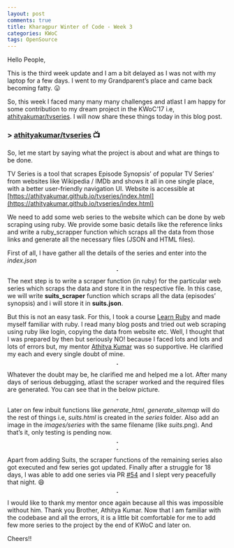```yaml
---
layout: post
comments: true
title: Kharagpur Winter of Code - Week 3
categories: KWoC
tags: OpenSource
---
```

Hello People,

This is the third week update and I am a bit delayed as I was not with my laptop for a few days. I went to my Grandparent’s place and came back becoming fatty. 😛

So, this week I faced many many many challenges and atlast I am happy for some contribution to my dream project in the KWoC’17  i.e, [athityakumar/tvseries](https://github.com/athityakumar/tvseries). I will now share these things today in this blog post.

### > [athityakumar/tvseries](https://github.com/athityakumar/tvseries)  📺

So, let me start by saying what the project is about and what are things to be done.

TV Series is a tool that scrapes Episode Synopsis’ of popular TV Series’ from websites like Wikipedia / IMDb and shows it all in one single place, with a better user-friendly navigation UI. Website is accessible at [https://athityakumar.github.io/tvseries/index.html](https://athityakumar.github.io/tvseries/index.html)

We need to add some web series to the website which can be done by web scraping using ruby. We provide some basic details like the reference links and write a ruby_scrapper function which scraps all the data from those links and generate all the necessary files (JSON and HTML files).

First of all, I have gather all the details of the series and enter into the *index.json*

<p align="center">
  <img title="Snippet from index.json" src="/blog/public/img/kwoc-31.png" alt="" style="border: 1px solid">
</p>

The next step is to write a scraper function (in ruby) for the particular web series which scraps the data and store it in the respective file. In this case, we will write **suits_scraper** function which scraps all the data (episodes’ synopsis) and i will store it in **suits.json**.

But this is not an easy task. For this, I took a course [Learn Ruby](https://www.codecademy.com/learn/learn-ruby) and made myself familiar with ruby. I read many blog posts and tried out web scraping using ruby like login, copying the data from website etc. Well, I thought that I was prepared by then but seriously NO! because I faced lots and lots and lots of errors but, my mentor [Athitya Kumar](https://www.facebook.com/athitya.kumar) was so supportive. He clarified my each and every single doubt of mine.

<p align="center">
  <img title= "Coversations with my mentor" src="/blog/public/img/kwoc-32.png" alt="" style="border: 1px solid">
</p>

Whatever the doubt may be, he clarified me and helped me a lot. After many days of serious debugging, atlast the scraper worked and the required files are generated. You can see that in the below picture.

<p align="center">
  <img title= "Behind the scenes: Working of the scrapper function" src="/blog/public/img/kwoc-33.png" alt="" style="border: 1px solid">
</p>

Later on few inbuit functions like *generate_html*, *generate_sitemap* will do the rest of things i.e, *suits.html* is created in the *series* folder. Also add an image in the *images/series* with the same filename (like *suits*.png). And that’s it, only testing is pending now.

<p align="center">
  <img title= "Homepage" src="/blog/public/img/kwoc-34.png" alt="" style="border: 1px solid">
</p>
<p align="center">
  <img title= "Suits Web series" src="/blog/public/img/kwoc-35.png" alt="" style="border: 1px solid">
</p>

Apart from adding Suits, the scraper functions of the remaining series also got executed and few series got updated. Finally after a struggle for 18 days, I was able to add one series via PR [#54](https://github.com/athityakumar/tvseries/pull/54) and I slept very peacefully that night. 😄

<p align="center">
  <img src="/blog/public/img/kwoc-36.png" alt="" style="border: 1px solid">
</p>

I would like to thank my mentor once again because all this was impossible without him. Thank you Brother, Athitya Kumar. Now that I am familiar with the codebase and all the errors, it is a little bit comfortable for me to add few more series to the project by the end of KWoC and later on.

Cheers!!
